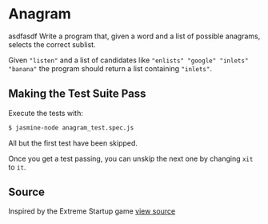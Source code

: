# Anagram
asdfasdf
Write a program that, given a word and a list of possible anagrams, selects the correct sublist.

Given `"listen"` and a list of candidates like `"enlists" "google"
"inlets" "banana"` the program should return a list containing
`"inlets"`.

## Making the Test Suite Pass

Execute the tests with:

```bash
$ jasmine-node anagram_test.spec.js
```

All but the first test have been skipped.

Once you get a test passing, you can unskip the next one by
changing `xit` to `it`.


## Source

Inspired by the Extreme Startup game [view source](https://github.com/rchatley/extreme_startup)
